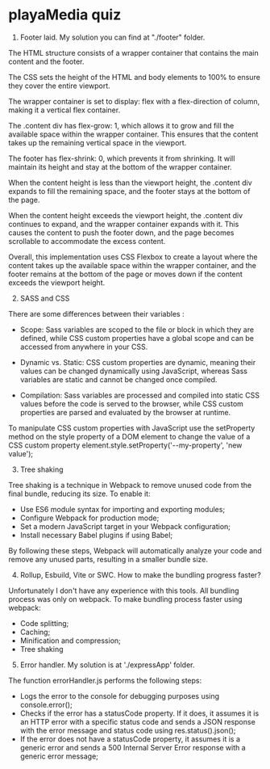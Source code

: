 # playaMedia quiz


1. Footer laid. My solution you can find at "./footer" folder.

The HTML structure consists of a wrapper container that contains the main content and the footer.

The CSS sets the height of the HTML and body elements to 100% to ensure they cover the entire viewport.

The wrapper container is set to display: flex with a flex-direction of column, making it a vertical flex container.

The .content div has flex-grow: 1, which allows it to grow and fill the available space within the wrapper container. This ensures that the content takes up the remaining vertical space in the viewport.

The footer has flex-shrink: 0, which prevents it from shrinking. It will maintain its height and stay at the bottom of the wrapper container.

When the content height is less than the viewport height, the .content div expands to fill the remaining space, and the footer stays at the bottom of the page.

When the content height exceeds the viewport height, the .content div continues to expand, and the wrapper container expands with it. This causes the content to push the footer down, and the page becomes scrollable to accommodate the excess content.

Overall, this implementation uses CSS Flexbox to create a layout where the content takes up the available space within the wrapper container, and the footer remains at the bottom of the page or moves down if the content exceeds the viewport height.

2. SASS and CSS

There are some differences between their variables :

- Scope: Sass variables are scoped to the file or block in which they are defined, while CSS custom properties have a global scope and can be accessed from anywhere in your CSS.

- Dynamic vs. Static: CSS custom properties are dynamic, meaning their values can be changed dynamically using JavaScript, whereas Sass variables are static and cannot be changed once compiled.

- Compilation: Sass variables are processed and compiled into static CSS values before the code is served to the browser, while CSS custom properties are parsed and evaluated by the browser at runtime.

To manipulate CSS custom properties with JavaScript use the setProperty method on the style property of a DOM element to change the value of a CSS custom property element.style.setProperty('--my-property', 'new value');

3. Tree shaking

Tree shaking is a technique in Webpack to remove unused code from the final bundle, reducing its size. To enable it:

- Use ES6 module syntax for importing and exporting modules;
- Configure Webpack for production mode;
- Set a modern JavaScript target in your Webpack configuration;
- Install necessary Babel plugins if using Babel;

By following these steps, Webpack will automatically analyze your code and remove any unused parts, resulting in a smaller bundle size.

4. Rollup, Esbuild, Vite or SWC. How to make the bundling progress faster?

Unfortunately I don't have any experience with this tools. All bundling process was only on webpack.
To make bundling process faster using webpack: 
- Code splitting;
- Caching;
- Minification and compression;
- Tree shaking

5. Error handler. My solution is at './expressApp' folder.

The function errorHandler.js performs the following steps:

- Logs the error to the console for debugging purposes using console.error();
- Checks if the error has a statusCode property. If it does, it assumes it is an HTTP error with a specific status code and sends a JSON response with the error message and status code using res.status().json();
- If the error does not have a statusCode property, it assumes it is a generic error and sends a 500 Internal Server Error response with a generic error message;
